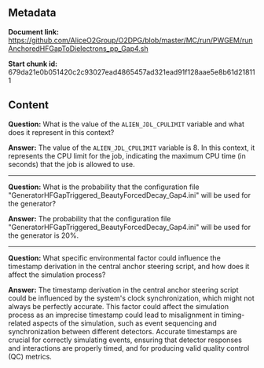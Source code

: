 ## Metadata

**Document link:** https://github.com/AliceO2Group/O2DPG/blob/master/MC/run/PWGEM/runAnchoredHFGapToDielectrons_pp_Gap4.sh

**Start chunk id:** 679da21e0b051420c2c93027ead4865457ad321ead91f128aae5e8b61d218111

## Content

**Question:** What is the value of the `ALIEN_JDL_CPULIMIT` variable and what does it represent in this context?

**Answer:** The value of the `ALIEN_JDL_CPULIMIT` variable is 8. In this context, it represents the CPU limit for the job, indicating the maximum CPU time (in seconds) that the job is allowed to use.

---

**Question:** What is the probability that the configuration file "GeneratorHFGapTriggered_BeautyForcedDecay_Gap4.ini" will be used for the generator?

**Answer:** The probability that the configuration file "GeneratorHFGapTriggered_BeautyForcedDecay_Gap4.ini" will be used for the generator is 20%.

---

**Question:** What specific environmental factor could influence the timestamp derivation in the central anchor steering script, and how does it affect the simulation process?

**Answer:** The timestamp derivation in the central anchor steering script could be influenced by the system's clock synchronization, which might not always be perfectly accurate. This factor could affect the simulation process as an imprecise timestamp could lead to misalignment in timing-related aspects of the simulation, such as event sequencing and synchronization between different detectors. Accurate timestamps are crucial for correctly simulating events, ensuring that detector responses and interactions are properly timed, and for producing valid quality control (QC) metrics.